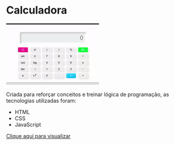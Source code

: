 # Calculadora
 <img src="https://github.com/JessanyKaline/calculator/blob/main/to_readme/calculator.gif"></img>
 
 Criada para reforçar conceitos e treinar lógica de programação, as tecnologias utilizadas foram:
 - HTML
 - CSS
 - JavaScript
 
 <a href="https://jessanykaline.github.io/calculator/">Clique aqui para visualizar</a>
